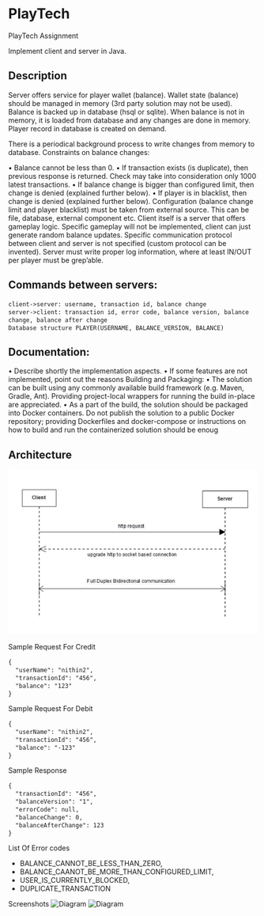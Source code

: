 # PlayTech
PlayTech Assignment

Implement client and server in Java. 
## Description 
Server offers service for player wallet (balance).
Wallet state (balance) should be managed in memory (3rd party solution may not be used).
Balance is backed up in database (hsql or sqlite). 
When balance is not in memory, it is loaded from database and any changes are done in memory. 
Player record in database is created on demand. 

There is a periodical background process to write changes from memory to database. 
  Constraints on balance changes: 
  
  • Balance cannot be less than 0. 
  • If transaction exists (is duplicate), then previous response is returned. Check may take into consideration only 1000 latest transactions. 
  • If balance change is bigger than configured limit, then change is denied (explained further below). 
  • If player is in blacklist, then change is denied (explained further below). Configuration (balance change limit and player blacklist) must be taken from external source. This can be file, database, external component etc. Client itself is a server that offers gameplay logic. Specific gameplay will not be implemented, client can just generate random balance updates. Specific communication protocol between client and server is not specified (custom protocol can be invented). Server must write proper log information, where at least IN/OUT per player must be grep’able. 
  
  ## Commands between servers: 
    client->server: username, transaction id, balance change 
    server->client: transaction id, error code, balance version, balance change, balance after change 
    Database structure PLAYER(USERNAME, BALANCE_VERSION, BALANCE)
  ## Documentation: 
  
  • Describe shortly the implementation aspects. 
  • If some features are not implemented, point out the reasons   Building and Packaging: 
  • The solution can be built using any commonly available build framework (e.g. Maven, Gradle, Ant). Providing project-local wrappers for running the build in-place are appreciated. 
  • As a part of the build, the solution should be packaged into Docker containers. Do not publish the solution to a public Docker repository; providing Dockerfiles and docker-compose or instructions on how to build and run the containerized solution should be enoug
  
  ## Architecture

![Diagram](https://github.com/nithinprasad/PlayTech/blob/main/boot-32_5.jpeg?raw=true)
  
  
  Sample Request For Credit
  ```
  {
    "userName": "nithin2",
    "transactionId": "456",
    "balance": "123"
  }
  ```
  Sample Request For Debit
  ```
  {
    "userName": "nithin2",
    "transactionId": "456",
    "balance": "-123"
  }
  ```
  
  Sample Response
  ```
  {
    "transactionId": "456",
    "balanceVersion": "1",
    "errorCode": null,
    "balanceChange": 0,
    "balanceAfterChange": 123
  }
  ```
List Of Error codes
* BALANCE_CANNOT_BE_LESS_THAN_ZERO,
* BALANCE_CAANOT_BE_MORE_THAN_CONFIGURED_LIMIT,
* USER_IS_CURRENTLY_BLOCKED,
* DUPLICATE_TRANSACTION
	
Screenshots
![Diagram](https://github.com/nithinprasad/PlayTech/blob/main/client1.jpeg?raw=true)
![Diagram](https://github.com/nithinprasad/PlayTech/blob/main/client2.jpeg?raw=true)


